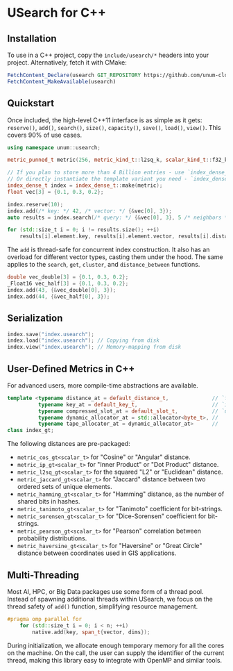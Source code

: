 # USearch for C++

## Installation

To use in a C++ project, copy the `include/usearch/*` headers into your project.
Alternatively, fetch it with CMake:

```cmake
FetchContent_Declare(usearch GIT_REPOSITORY https://github.com/unum-cloud/usearch.git)
FetchContent_MakeAvailable(usearch)
```

## Quickstart

Once included, the high-level C++11 interface is as simple as it gets: `reserve()`, `add()`, `search()`, `size()`, `capacity()`, `save()`, `load()`, `view()`.
This covers 90% of use cases.

```cpp
using namespace unum::usearch;

metric_punned_t metric(256, metric_kind_t::l2sq_k, scalar_kind_t::f32_k);

// If you plan to store more than 4 Billion entries - use `index_dense_big_t`.
// Or directly instantiate the template variant you need - `index_dense_gt<vector_key_t, internal_id_t>`.
index_dense_t index = index_dense_t::make(metric);
float vec[3] = {0.1, 0.3, 0.2};

index.reserve(10);
index.add(/* key: */ 42, /* vector: */ {&vec[0], 3});
auto results = index.search(/* query: */ {&vec[0], 3}, 5 /* neighbors */);

for (std::size_t i = 0; i != results.size(); ++i)
    results[i].element.key, results[i].element.vector, results[i].distance;
```

The `add` is thread-safe for concurrent index construction.
It also has an overload for different vector types, casting them under the hood.
The same applies to the `search`, `get`, `cluster`, and `distance_between` functions.

```cpp
double vec_double[3] = {0.1, 0.3, 0.2};
_Float16 vec_half[3] = {0.1, 0.3, 0.2};
index.add(43, {&vec_double[0], 3});
index.add(44, {&vec_half[0], 3});
```

## Serialization

```cpp
index.save("index.usearch");
index.load("index.usearch"); // Copying from disk
index.view("index.usearch"); // Memory-mapping from disk
```

## User-Defined Metrics in C++

For advanced users, more compile-time abstractions are available.

```cpp
template <typename distance_at = default_distance_t,              // `float`
          typename key_at = default_key_t,                        // `int64_t`, `uuid_t`
          typename compressed_slot_at = default_slot_t,           // `uint32_t`, `uint40_t`
          typename dynamic_allocator_at = std::allocator<byte_t>, //
          typename tape_allocator_at = dynamic_allocator_at>      //
class index_gt;
```

The following distances are pre-packaged:

- `metric_cos_gt<scalar_t>` for "Cosine" or "Angular" distance.
- `metric_ip_gt<scalar_t>` for "Inner Product" or "Dot Product" distance.
- `metric_l2sq_gt<scalar_t>` for the squared "L2" or "Euclidean" distance.
- `metric_jaccard_gt<scalar_t>` for "Jaccard" distance between two ordered sets of unique elements.
- `metric_hamming_gt<scalar_t>` for "Hamming" distance, as the number of shared bits in hashes.
- `metric_tanimoto_gt<scalar_t>` for "Tanimoto" coefficient for bit-strings.
- `metric_sorensen_gt<scalar_t>` for "Dice-Sorensen" coefficient for bit-strings.
- `metric_pearson_gt<scalar_t>` for "Pearson" correlation between probability distributions.
- `metric_haversine_gt<scalar_t>` for "Haversine" or "Great Circle" distance between coordinates used in GIS applications.

## Multi-Threading

Most AI, HPC, or Big Data packages use some form of a thread pool.
Instead of spawning additional threads within USearch, we focus on the thread safety of `add()` function, simplifying resource management.

```cpp
#pragma omp parallel for
    for (std::size_t i = 0; i < n; ++i)
        native.add(key, span_t{vector, dims});
```

During initialization, we allocate enough temporary memory for all the cores on the machine.
On the call, the user can supply the identifier of the current thread, making this library easy to integrate with OpenMP and similar tools.
